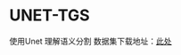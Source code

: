 # UNET-TGS
使用Unet 理解语义分割
数据集下载地址：<a href="https://www.kaggle.com/c/tgs-salt-identification-challenge/data">此处</a>
